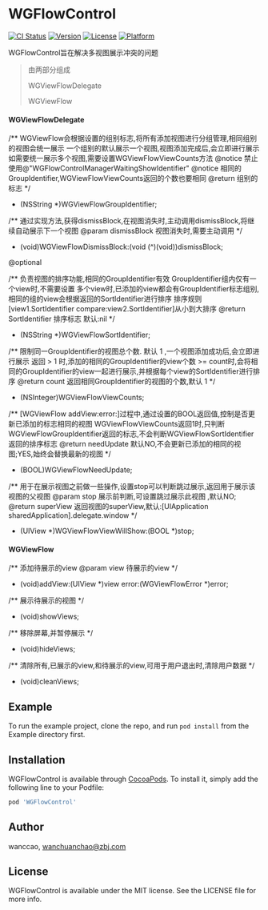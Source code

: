 # WGFlowControl

[![CI Status](https://img.shields.io/travis/wanccao/WGFlowControl.svg?style=flat)](https://travis-ci.org/wanccao/WGFlowControl)
[![Version](https://img.shields.io/cocoapods/v/WGFlowControl.svg?style=flat)](https://cocoapods.org/pods/WGFlowControl)
[![License](https://img.shields.io/cocoapods/l/WGFlowControl.svg?style=flat)](https://cocoapods.org/pods/WGFlowControl)
[![Platform](https://img.shields.io/cocoapods/p/WGFlowControl.svg?style=flat)](https://cocoapods.org/pods/WGFlowControl)

WGFlowControl旨在解决多视图展示冲突的问题
> 由两部分组成
>
> WGViewFlowDelegate
>
> WGViewFlow

#### WGViewFlowDelegate
/**
WGViewFlow会根据设置的组别标志,将所有添加视图进行分组管理,相同组别的视图会统一展示
一个组别的默认展示一个视图,视图添加完成后,会立即进行展示
如需要统一展示多个视图,需要设置WGViewFlowViewCounts方法
@notice 禁止使用@"WGFlowControlManagerWaitingShowIdentifier"
@notice 相同的GroupIdentifier,WGViewFlowViewCounts返回的个数也要相同
@return 组别的标志
*/
- (NSString *)WGViewFlowGroupIdentifier;

/**
通过实现方法,获得dismissBlock,在视图消失时,主动调用dismissBlock,将继续自动展示下一个视图
@param dismissBlock 视图消失时,需要主动调用
*/
- (void)WGViewFlowDismissBlock:(void (^)(void))dismissBlock;

@optional

/**
负责视图的排序功能,相同的GroupIdentifier有效
GroupIdentifier组内仅有一个view时,不需要设置
多个view时,已添加的view都会有GroupIdentifier标志组别,相同的组的view会根据返回的SortIdentifier进行排序
排序规则[view1.SortIdentifier compare:view2.SortIdentifier]从小到大排序
@return SortIdentifier 排序标志 默认:nil
*/
- (NSString *)WGViewFlowSortIdentifier;

/**
限制同一GroupIdentifier的视图总个数.
默认 1 ,一个视图添加成功后,会立即进行展示
返回 > 1 时,添加的相同的GroupIdentifier的view个数 >= count时,会将相同的GroupIdentifier的view一起进行展示,并根据每个view的SortIdentifier进行排序
@return count 返回相同GroupIdentifier的视图的个数,默认 1
*/
- (NSInteger)WGViewFlowViewCounts;

/**
[WGViewFlow addView:error:]过程中,通过设置的BOOL返回值,控制是否更新已添加的标志相同的视图
WGViewFlowViewCounts返回1时,只判断WGViewFlowGroupIdentifier返回的标志,不会判断WGViewFlowSortIdentifier返回的排序标志
@return needUpdate 默认NO,不会更新已添加的相同的视图;YES,始终会替换最新的视图
*/
- (BOOL)WGViewFlowNeedUpdate;

/**
用于在展示视图之前做一些操作,设置stop可以判断跳过展示,返回用于展示该视图的父视图
@param stop 展示前判断,可设置跳过展示此视图 ,默认NO;
@return superView 返回视图的superView,默认:[UIApplication sharedApplication].delegate.window
*/
- (UIView *)WGViewFlowViewWillShow:(BOOL *)stop;

####  WGViewFlow
/**
添加待展示的view
@param view 待展示的view
*/
+ (void)addView:(UIView<WGViewFlowDelegate> *)view error:(WGViewFlowError *)error;

/**
展示待展示的视图
*/
+ (void)showViews;

/**
移除屏幕,并暂停展示
*/
+ (void)hideViews;

/**
清除所有,已展示的view,和待展示的view,可用于用户退出时,清除用户数据
*/
+ (void)cleanViews;


## Example

To run the example project, clone the repo, and run `pod install` from the Example directory first.

## Installation

WGFlowControl is available through [CocoaPods](https://cocoapods.org). To install
it, simply add the following line to your Podfile:

```ruby
pod 'WGFlowControl'
```

## Author

wanccao, wanchuanchao@zbj.com

## License

WGFlowControl is available under the MIT license. See the LICENSE file for more info.
